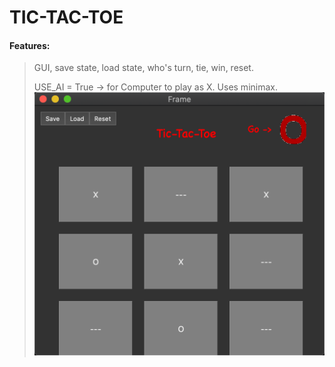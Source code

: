 # TIC-TAC-TOE

#### Features:
> GUI, save state, load state, who's turn, tie, win, reset.
> 
>USE_AI = True -> for Computer to play as X. Uses minimax.
![GitHub Logo](Resources/screenshot.png)

